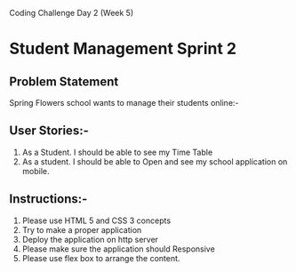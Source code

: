 Coding Challenge Day 2 (Week 5)
# Student Management Sprint 2

## Problem Statement
Spring Flowers school wants to manage their students online:-

## User Stories:-
1. As a Student. I should be able to see my Time Table
2. As a student. I should be able to Open and see my school application on mobile.
## Instructions:-
1. Please use HTML 5 and CSS 3 concepts
2. Try to make a proper application
3. Deploy the application on http server
4. Please make sure the application should Responsive
5. Please use flex box to arrange the content.
